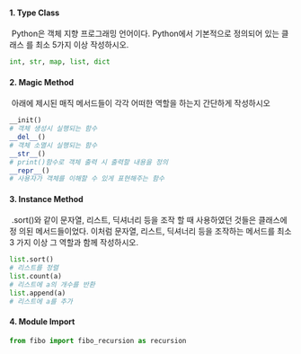 #### 1. Type Class

​	Python은 객체 지향 프로그래밍 언어이다. Python에서 기본적으로 정의되어 있는 클래스	를 최소 5가지 이상 작성하시오.

```python
int, str, map, list, dict
```



#### 2. Magic Method

​	아래에 제시된 매직 메서드들이 각각 어떠한 역할을 하는지 간단하게 작성하시오

```python
__init()
# 객체 생성시 실행되는 함수
__del__()
# 객체 소멸시 실행되는 함수
__str__()
# print()함수로 객체 출력 시 출력할 내용을 정의
__repr__()
# 사용자가 객체를 이해할 수 있게 표현해주는 함수
```



#### 3. Instance Method

​	.sort()와 같이 문자열, 리스트, 딕셔너리 등을 조작 할 때 사용하였던 것들은 클래스에 정	의된 메서드들이었다. 이처럼 문자열, 리스트, 딕셔너리 등을 조작하는 메서드를 최소 3	가지 이상 그 역할과 함께 작성하시오.

```python
list.sort()
# 리스트를 정렬
list.count(a)
# 리스트에 a의 개수를 반환
list.append(a)
# 리스트에 a를 추가
```



#### 4. Module Import

```python
from fibo import fibo_recursion as recursion
```

